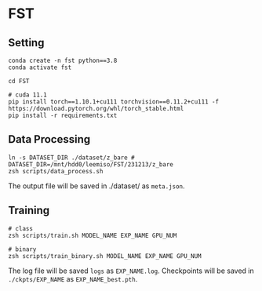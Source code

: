 # FST

## Setting
```
conda create -n fst python==3.8
conda activate fst

cd FST

# cuda 11.1
pip install torch==1.10.1+cu111 torchvision==0.11.2+cu111 -f https://download.pytorch.org/whl/torch_stable.html
pip install -r requirements.txt
```

## Data Processing
```
ln -s DATASET_DIR ./dataset/z_bare # DATASET_DIR=/mnt/hdd0/leemiso/FST/231213/z_bare
zsh scripts/data_process.sh
```
The output file will be saved in ./dataset/ as `meta.json`.

## Training
```
# class
zsh scripts/train.sh MODEL_NAME EXP_NAME GPU_NUM

# binary
zsh scripts/train_binary.sh MODEL_NAME EXP_NAME GPU_NUM
```
The log file will be saved `logs` as `EXP_NAME.log`.
Checkpoints will be saved in `./ckpts/EXP_NAME` as `EXP_NAME_best.pth`.
